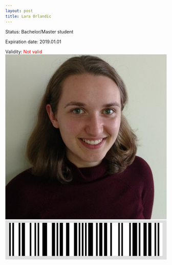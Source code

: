 ```yaml
---
layout: post
title: Lara Orlandic
---
```


Status: Bachelor/Master student

Expiration date: 2019.01.01

Validity: <font color="red"> Not valid</font> 
![](/members/img/Lara_Orlandic.png)
![](/members/img/bar.png)
